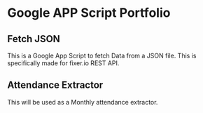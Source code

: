# Google APP Script Portfolio

## Fetch JSON
This is a Google App Script to fetch Data from a JSON file.
This is specifically made for fixer.io REST API.

## Attendance Extractor
This will be used as a Monthly attendance extractor.